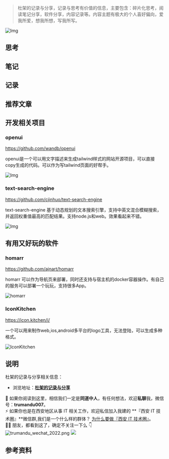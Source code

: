 > 杜架的记录与分享，记录与思考有价值的信息，主要包含：碎片化思考，阅读笔记分享，软件分享，内容记录等。内容主题有极大的个人喜好偏向，爱我所爱，想我所想，写我所写。

![Img]()

## 思考



## 笔记

## 记录



## 推荐文章


## 开发相关项目

### openui

https://github.com/wandb/openui

openui是一个可以用文字描述来生成tailwind样式的网站开源项目，可以直接copy生成的代码。可以作为写tailwind页面的好帮手。

![Img](https://static.trumandu.top/yank-note-picgo-img-20240925104638.png)

### text-search-engine

https://github.com/cjinhuo/text-search-engine

text-search-engine 基于动态规划的文本搜索引擎，支持中英文混合模糊搜索，并返回权重值最高的匹配结果。支持node.js和web。效果看起来不错。

![Img](https://static.trumandu.top/yank-note-picgo-img-20240925104908.png)


## 有用又好玩的软件

### homarr

https://github.com/ajnart/homarr

homarr 可以作为导航页来部署，同时还支持与宿主机的docker容器操作。有自己的服务可以部署一个玩玩，支持很多App。

![homarr](https://static.trumandu.top/yank-note-picgo-img-20240920212043.png)

### IconKitchen


https://icon.kitchen/i/

一个可以用来制作web,ios,android多平台的logo工具，无法登陆，可以生成多种格式。

![IconKitchen](https://static.trumandu.top/yank-note-picgo-img-20240920224359.png)




## 说明

杜架的记录与分享相关信息：

-   浏览地址：[**杜架的记录与分享**](http://blog.trumandu.top/categories/杜架的记录与分享/)

🙌 如果你阅读到这里，相信我们一定是**同道中人**，有任何想法，欢迎**私聊**我，微信号：**trumandu007**。<br />⚡️ 如果你也是在西安地区从事 IT 相关工作，欢迎私信加入我建的 **『西安 IT 技术圈』**微信群,我们是一个什么样的群体？ [为什么要做『西安 IT 技术圈』](https://mp.weixin.qq.com/s?__biz=MzI4NTMwNTQ5Mg==&mid=2247483684&idx=1&sn=4c1f96c16463601a7e220a06649f4cd3)。<br />👬🏻 朋友，都看到这了，确定不关注一下么 👇<br />
![trumandu_wechat_2022.png](http://static.trumandu.top/trumandu_wechat_2022.png)
![](https://static.trumandu.top/view_good_share.gif)
## 参考资料

